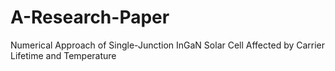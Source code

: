 # A-Research-Paper
Numerical Approach of Single-Junction InGaN Solar Cell Affected by Carrier Lifetime and Temperature
